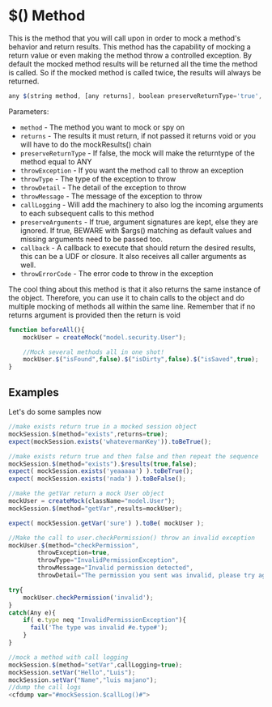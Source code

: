 # $() Method

This is the method that you will call upon in order to mock a method's behavior and return results. This method has the capability of mocking a return value or even making the method throw a controlled exception. By default the mocked method results will be returned all the time the method is called. So if the mocked method is called twice, the results will always be returned.

```javascript
any $(string method, [any returns], boolean preserveReturnType='true', [boolean throwException='false'], [string throwType=''], [string throwDetail=''], [string throwMessage=''], [boolean callLogging='false'], [boolean preserveArguments='false'], [any callback])
```

Parameters:

* `method` - The method you want to mock or spy on
* `returns` - The results it must return, if not passed it returns void or you will have to do the mockResults() chain
* `preserveReturnType` - If false, the mock will make the returntype of the method equal to ANY
* `throwException` - If you want the method call to throw an exception
* `throwType` - The type of the exception to throw
* `throwDetail` - The detail of the exception to throw
* `throwMessage` - The message of the exception to throw
* `callLogging` - Will add the machinery to also log the incoming arguments to each subsequent calls to this method
* `preserveArguments` - If true, argument signatures are kept, else they are ignored. If true, BEWARE with $args() matching as default values and missing arguments need to be passed too.
* `callback` - A callback to execute that should return the desired results, this can be a UDF or closure. It also receives all caller arguments as well.
* `throwErrorCode` - The error code to throw in the exception

The cool thing about this method is that it also returns the same instance of the object. Therefore, you can use it to chain calls to the object and do multiple mocking of methods all within the same line. Remember that if no returns argument is provided then the return is void

```javascript
function beforeAll(){
    mockUser = createMock("model.security.User");

    //Mock several methods all in one shot!
    mockUser.$("isFound",false).$("isDirty",false).$("isSaved",true);
}
```

## Examples

Let's do some samples now

```javascript
//make exists return true in a mocked session object
mockSession.$(method="exists",returns=true);
expect(mockSession.exists('whatevermanKey')).toBeTrue();

//make exists return true and then false and then repeat the sequence
mockSession.$(method="exists").$results(true,false);
expect( mockSession.exists('yeaaaaa') ).toBeTrue();
expect( mockSession.exists('nada') ).toBeFalse();

//make the getVar return a mock User object
mockUser = createMock(className="model.User");
mockSession.$(method="getVar",results=mockUser);

expect( mockSession.getVar('sure') ).toBe( mockUser );

//Make the call to user.checkPermission() throw an invalid exception
mockUser.$(method="checkPermission",
        throwException=true,
        throwType="InvalidPermissionException",
        throwMessage="Invalid permission detected",
        throwDetail="The permission you sent was invalid, please try again.");

try{
    mockUser.checkPermission('invalid');
}
catch(Any e){
    if( e.type neq "InvalidPermissionException"){
      fail('The type was invalid #e.type#');
    }
}

//mock a method with call logging
mockSession.$(method="setVar",callLogging=true);
mockSession.setVar("Hello","Luis");
mockSession.setVar("Name","luis majano");
//dump the call logs
<cfdump var="#mockSession.$callLog()#">
```
